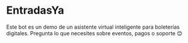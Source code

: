# EntradasYa
Este bot es un demo de un asistente virtual inteligente para boleterías digitales. Pregunta lo que necesites sobre eventos, pagos o soporte 😊
